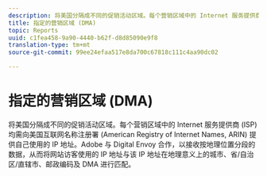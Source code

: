 ```yaml
---
description: 将美国分隔成不同的促销活动区域。每个营销区域中的 Internet 服务提供商 (ISP) 均需向美国互联网名称注册署 (American Registry of Internet Names, ARIN) 提供自己使用的 IP 地址。Adobe 与 Digital Envoy 合作，以接收按地理位置分段的数据，从而将网站访客使用的 IP 地址与该 IP 地址在地理意义上的城市、省/自治区/直辖市、邮政编码及 DMA 进行匹配。
title: 指定的营销区域 (DMA)
topic: Reports
uuid: c1fea458-9a90-4440-b62f-d8d85090e9f8
translation-type: tm+mt
source-git-commit: 99ee24efaa517e8da700c67818c111c4aa90dc02

---
```



# 指定的营销区域 (DMA)

将美国分隔成不同的促销活动区域。每个营销区域中的 Internet 服务提供商 (ISP) 均需向美国互联网名称注册署 (American Registry of Internet Names, ARIN) 提供自己使用的 IP 地址。Adobe 与 Digital Envoy 合作，以接收按地理位置分段的数据，从而将网站访客使用的 IP 地址与该 IP 地址在地理意义上的城市、省/自治区/直辖市、邮政编码及 DMA 进行匹配。

